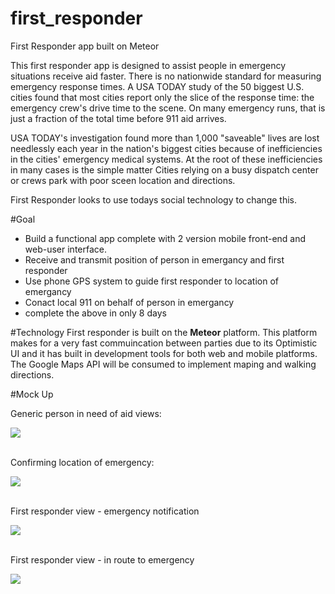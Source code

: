 # first_responder
First Responder app built on Meteor

This first responder app is designed to assist people in emergency situations receive aid faster. 
There is no nationwide standard for measuring emergency response times. A USA TODAY study of the 50 biggest U.S. cities found that most cities report only the slice of the response time: the emergency crew's drive time to the scene. On many emergency runs, that is just a fraction of the total time before 911 aid arrives.

USA TODAY's investigation found more than 1,000 "saveable" lives are lost needlessly each year in the nation's biggest cities because of inefficiencies in the cities' emergency medical systems. At the root of these inefficiencies in many cases is the simple matter Cities relying on a busy dispatch center or crews park with poor sceen location and directions.

First Responder looks to use todays social technology to change this.

#Goal
<ul>
<li>Build a functional app complete with 2 version mobile front-end and web-user interface.</li>
<li>Receive and transmit position of person in emergancy and first responder</li>
<li>Use phone GPS system to guide first responder to location of emergancy</li>
<li>Conact local 911 on behalf of person in emergancy</li>
<li>complete the above in only 8 days</li>
</ul>

#Technology
First responder is built on the <b>Meteor</b> platform. This platform makes for a very fast commuincation between parties due to its Optimistic UI and it has built in development tools for both web and mobile platforms.
The Google Maps API will be consumed to implement maping and walking directions.

#Mock Up
<div>
<p>Generic person in need of aid views:</p>
<img src="https://davidhartman.mybalsamiq.com/mockups/3505431.png?key=764f4a20a2bea22757a8458e899b86d74981e9ca">
</div>
<div>
<p><br>Confirming location of emergency:</p>
<img src="https://davidhartman.mybalsamiq.com/mockups/3505434.png?key=99ea841d1328b9720ffef85503af04d199cf437a">
</div>
<div>
<p><br> First responder view - emergency notification</p>
<img src="https://davidhartman.mybalsamiq.com/mockups/3508310.png?key=bed87d42f5aec0429e3e9e625551ce42378416ae">
</div>
<div>
<p><br> First responder view - in route to emergency</p>
<img src="https://davidhartman.mybalsamiq.com/mockups/3508266.png?key=ac60c69fda4fd4124ff51816f8b67d58615788fa">
</div>
